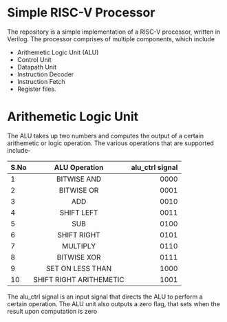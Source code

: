 # Simple RISC-V Processor

The repository is a simple implementation of a RISC-V processor, written in Verilog. 
The processor comprises of multiple components, which include

+ Arithemetic Logic Unit (ALU)
+ Control Unit
+ Datapath Unit
+ Instruction Decoder
+ Instruction Fetch
+ Register files.

# Arithemetic Logic Unit
<p> The ALU takes up two numbers and computes the output of a certain arithemetic or logic operation. The various operations that are supported include-
  
| S.No |  ALU Operation  | alu_ctrl signal |
|:-----|:---------------:|----------------:|
| 1 | BITWISE AND | 0000 |
| 2 | BITWISE OR | 0001  |
| 3 | ADD | 0010 |
| 4 | SHIFT LEFT | 0011 |
| 5 | SUB | 0100 |
| 6 | SHIFT RIGHT | 0101 |
| 7 | MULTIPLY | 0110 |
| 8 | BITWISE XOR | 0111 |
| 9 | SET ON LESS THAN | 1000 |
| 10 | SHIFT RIGHT ARITHEMETIC | 1001 |

The alu_ctrl signal is an input signal that directs the ALU to perform a certain operation.
The ALU unit also outputs a zero flag, that sets when the result upon computation is zero
